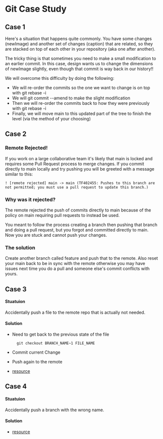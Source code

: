 # Git Case Study

## Case 1
Here's a situation that happens quite commonly. You have some changes (newImage) and another set of changes (caption) that are related, so they are stacked on top of each other in your repository (aka one after another).

The tricky thing is that sometimes you need to make a small modification to an earlier commit. In this case, design wants us to change the dimensions of newImage slightly, even though that commit is way back in our history!!

We will overcome this difficulty by doing the following:

- We will re-order the commits so the one we want to change is on top with git rebase -i
- We will git commit --amend to make the slight modification
- Then we will re-order the commits back to how they were previously with git rebase -i
- Finally, we will move main to this updated part of the tree to finish the level (via the method of your choosing)


## Case 2

### Remote Rejected!
If you work on a large collaborative team it's likely that main is locked and requires some Pull Request process to merge changes. If you commit directly to main locally and try pushing you will be greeted with a message similar to this:

    ! [remote rejected] main -> main (TF402455: Pushes to this branch are not permitted; you must use a pull request to update this branch.)

### Why was it rejected?
The remote rejected the push of commits directly to main because of the policy on main requiring pull requests to instead be used.

You meant to follow the process creating a branch then pushing that branch and doing a pull request, but you forgot and committed directly to main. Now you are stuck and cannot push your changes.

### The solution
Create another branch called feature and push that to the remote. Also reset your main back to be in sync with the remote otherwise you may have issues next time you do a pull and someone else's commit conflicts with yours.

## Case 3
#### Stuatuion
Accidentally push a file to the remote repo that is actually not needed.

#### Solution
- Need to get back to the previous state of the file

		git checkout BRANCH_NAME~1 FILE_NAME

- Commit current Change
- Push again to the remote
- [resource](https://stackoverflow.com/a/725893/4245112)



## Case 4
#### Stuatuion
Accidentally push a branch with the wrong name.

#### Solution
- [resource](https://stackoverflow.com/a/45561865/4245112)

